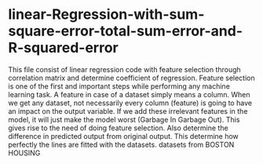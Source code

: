 # linear-Regression-with-sum-square-error-total-sum-error-and-R-squared-error
This file consist of linear regression code with feature selection through correlation matrix and determine coefficient of regression.
Feature selection is one of the first and important steps while performing any machine learning task. A feature in case of a dataset simply means a column. When we get any dataset, not necessarily every column (feature) is going to have an impact on the output variable. If we add these irrelevant features in the model, it will just make the model worst (Garbage In Garbage Out). This gives rise to the need of doing feature selection.
Also determine the difference in predicted output from original output. This determine how perfectly the lines are fitted with the datasets.
datasets from BOSTON HOUSING
